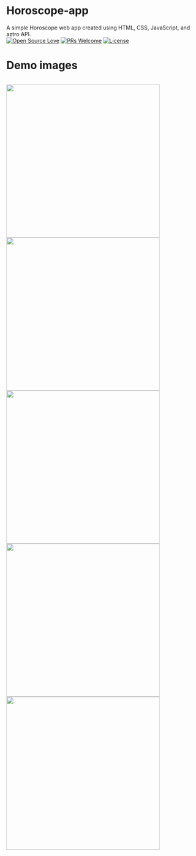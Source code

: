 # Horoscope-app
A simple Horoscope web app created using HTML, CSS, JavaScript, and aztro API.
<br>
[![Open Source Love](https://badges.frapsoft.com/os/v2/open-source.svg?v=103)](https://github.com/ellerbrock/open-source-badges/)
[![PRs Welcome](https://img.shields.io/badge/PRs-welcome-brightgreen.svg?style=flat-square)](http://makeapullrequest.com)
[![License](https://img.shields.io/badge/License-Apache%202.0-blue.svg)](https://opensource.org/licenses/Apache-2.0)
<br>

# Demo images
<code>
<img  height='400' src="https://github.com/arwazkhan189/Horoscope-app/blob/main/demo-images/1.png">
<img  height='400' src="https://github.com/arwazkhan189/Horoscope-app/blob/main/demo-images/2.png">
<img  height='400' src="https://github.com/arwazkhan189/Horoscope-app/blob/main/demo-images/3.jpg">
<img  height='400' src="https://github.com/arwazkhan189/Horoscope-app/blob/main/demo-images/4.jpg">
<img  height='400' src="https://github.com/arwazkhan189/Horoscope-app/blob/main/demo-images/5.jpg">
</code>
